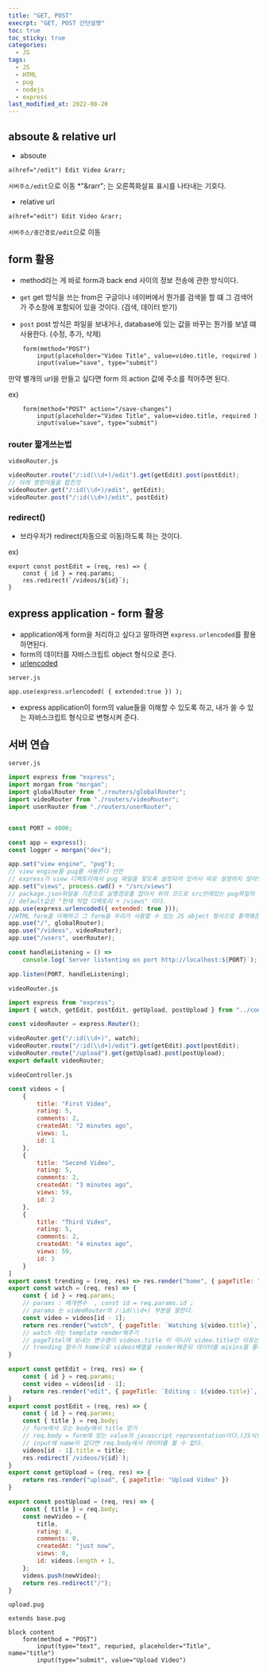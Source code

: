 ```yaml
---
title: "GET, POST"
execrpt: "GET, POST 간단설명"
toc: true
toc_sticky: true
categories:
  - JS
tags:
  - JS
  - HTML
  - pug
  - nodejs
  - express
last_modified_at: 2022-08-20
---
```


## absoute & relative url

- absoute

```
a(href="/edit") Edit Video &rarr;
```
`서버주소/edit`으로 이동
*"&rarr"; 는 오른쪽화살표 표시를 나타내는 기호다.

- relative url
```
a(href="edit") Edit Video &rarr;
```
`서버주소/중간경로/edit`으로 이동

## form 활용
- method라는 게 바로 form과 back end 사이의 정보 전송에 관한 방식이다.
- `get`
get 방식을 쓰는 from은 구글이나 네이버에서 뭔가를 검색을 할 떄 그 검색어가 주소창에 포함되어 있을 것이다. (검색, 데이터 받기)

- `post`
post 방식은 파일을 보내거나, database에 있는 값을 바꾸는 뭔가를 보낼 떄 사용한다. (수정, 추가, 삭제)

```
    form(method="POST")
        input(placeholder="Video Title", value=video.title, required )
        input(value="save", type="submit")
```
만약 별개의 url을 만들고 싶다면 form 의 action 값에 주소를 적어주면 된다.
  
ex)
```
    form(method="POST" action="/save-changes")
        input(placeholder="Video Title", value=video.title, required )
        input(value="save", type="submit")
```

### router 짧게쓰는법

`videoRouter.js`
```js
videoRouter.route("/:id(\\d+)/edit").get(getEdit).post(postEdit);
// 아래 명령어들을 합친것
videoRouter.get("/:id(\\d+)/edit", getEdit);
videoRouter.post("/:id(\\d+)/edit", postEdit)
```

### redirect()

- 브라우저가 redirect(자동으로 이동)하도록 하는 것이다.

ex)
```
export const postEdit = (req, res) => {
    const { id } = req.params;
    res.redirect(`/videos/${id}`);
}
```

## express application - form 활용
- application에게 form을 처리하고 싶다고 말하려면 `express.urlencoded`를 활용하면된다.
- form의 데이터를 자바스크립트 object 형식으로 준다.
- [urlencoded](https://expressjs.com/ko/api.html#express.urlencoded)

<div class="notice--primary" markdown="1">

`server.js`
```
app.use(express.urlencoded( { extended:true }) );
```
- express application이 form의 value들을 이해할 수 있도록 하고, 내가 쓸 수 있는 자바스크립트 형식으로 변형시켜 준다.
</div>


## 서버 연습

<div class="notice--primary" markdown="1">

`server.js`
```js
import express from "express";
import morgan from "morgan";
import globalRouter from "./routers/globalRouter";
import videoRouter from "./routers/videoRouter";
import userRouter from "./routers/userRouter";


const PORT = 4000;

const app = express();
const logger = morgan("dev");

app.set("view engine", "pug");
// view engine을 pug를 사용한다 선언
// express가 view 디렉토리에서 pug 파일을 찾도록 설정되어 있어서 따로 설정하지 않아도 된다.
app.set("views", process.cwd() + "/src/views")
// package.json파일을 기준으로 실행경로를 잡아서 위의 코드로 src안에있는 pug파일의 경로를 잡아준다.
// default값은 "현재 작업 디렉토리 + /views" 이다.
app.use(express.urlencoded({ extended: true }));
//HTML form을 이해하고 그 form을 우리가 사용할 수 있는 JS object 형식으로 통역해준다.
app.use("/", globalRouter);
app.use("/videos", videoRouter);
app.use("/users", userRouter);

const handleListening = () =>
    console.log(`Server listenting on port http://localhost:${PORT}`);

app.listen(PORT, handleListening); 

```
`videoRouter.js`
```js
import express from "express";
import { watch, getEdit, postEdit, getUpload, postUpload } from "../controllers/videoController";

const videoRouter = express.Router();

videoRouter.get("/:id(\\d+)", watch);
videoRouter.route("/:id(\\d+)/edit").get(getEdit).post(postEdit);
videoRouter.route("/upload").get(getUpload).post(postUpload);
export default videoRouter;
```
`videoController.js`
```js
const videos = [
    {
        title: "First Video",
        rating: 5,
        comments: 2,
        createdAt: "2 minutes ago",
        views: 1,
        id: 1
    },
    {
        title: "Second Video",
        rating: 5,
        comments: 2,
        createdAt: "3 minutes ago",
        views: 59,
        id: 2
    },
    {
        title: "Third Video",
        rating: 5,
        comments: 2,
        createdAt: "4 minutes ago",
        views: 59,
        id: 3
    }
]
export const trending = (req, res) => res.render("home", { pageTitle: "Home", videos });
export const watch = (req, res) => {
    const { id } = req.params;
    // params : 매개변수  , const id = req.params.id ; 
    // params 는 videoRouter의 /:id(\\d+) 부분을 말한다.
    const video = videos[id - 1];
    return res.render("watch", { pageTitle: `Watching ${video.title}`, video });
    // watch 라는 template render해주기
    // pageTitel에 보내는 변수명이 videos.title 이 아니라 video.title인 이유는 
    // trending 함수가 home으로 videos배열을 render해준뒤 데이터를 mixins를 통해 받기 때문에 video라 적은것.
}

export const getEdit = (req, res) => {
    const { id } = req.params;
    const video = videos[id - 1];
    return res.render("edit", { pageTitle: `Editing : ${video.title}`, video });
}
export const postEdit = (req, res) => {
    const { id } = req.params;
    const { title } = req.body;
    // form에서 오는 body에서 title 얻기
    // req.body = form에 있는 value의 javascript representation이다.(JS식으로 표현한 것)
    // input에 name이 없다면 req.body에서 데이터를 볼 수 없다.
    videos[id - 1].title = title;
    res.redirect(`/videos/${id}`);
}
export const getUpload = (req, res) => {
    return res.render("upload", { pageTitle: "Upload Video" })
}

export const postUpload = (req, res) => {
    const { title } = req.body;
    const newVideo = {
        title,
        rating: 0,
        comments: 0,
        createdAt: "just now",
        views: 0,
        id: videos.length + 1,
    };
    videos.push(newVideo);
    return res.redirect("/");
}
```
`upload.pug`
```
extends base.pug

block content 
    form(method = "POST")
        input(type="text", requried, placeholder="Title", name="title")
        input(type="submit", value="Upload Video")
```
</div>

